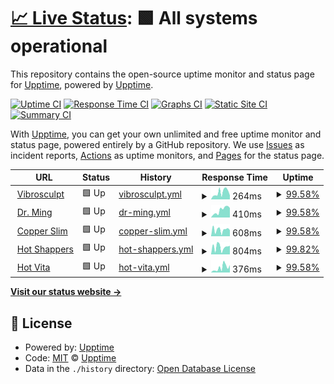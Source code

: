 # [📈 Live Status](https://upptime.github.io/upptime): <!--live status--> **🟩 All systems operational**

This repository contains the open-source uptime monitor and status page for [Upptime](https://upptime.js.org), powered by [Upptime](https://github.com/upptime/upptime).

[![Uptime CI](https://github.com/Zero-To-One-Dev/status-page-zto/workflows/Uptime%20CI/badge.svg)](https://github.com/Zero-To-One-Dev/status-page-zto/actions?query=workflow%3A%22Uptime+CI%22)
[![Response Time CI](https://github.com/Zero-To-One-Dev/status-page-zto/workflows/Response%20Time%20CI/badge.svg)](https://github.com/Zero-To-One-Dev/status-page-zto/actions?query=workflow%3A%22Response+Time+CI%22)
[![Graphs CI](https://github.com/Zero-To-One-Dev/status-page-zto/workflows/Graphs%20CI/badge.svg)](https://github.com/Zero-To-One-Dev/status-page-zto/actions?query=workflow%3A%22Graphs+CI%22)
[![Static Site CI](https://github.com/Zero-To-One-Dev/status-page-zto/workflows/Static%20Site%20CI/badge.svg)](https://github.com/Zero-To-One-Dev/status-page-zto/actions?query=workflow%3A%22Static+Site+CI%22)
[![Summary CI](https://github.com/Zero-To-One-Dev/status-page-zto/workflows/Summary%20CI/badge.svg)](https://github.com/Zero-To-One-Dev/status-page-zto/actions?query=workflow%3A%22Summary+CI%22)

With [Upptime](https://upptime.js.org), you can get your own unlimited and free uptime monitor and status page, powered entirely by a GitHub repository. We use [Issues](https://github.com/upptime/upptime/issues) as incident reports, [Actions](https://github.com/Zero-To-One-Dev/status-page-zto/actions) as uptime monitors, and [Pages](https://upptime.github.io/upptime) for the status page.

<!--start: status pages-->
<!-- This summary is generated by Upptime (https://github.com/upptime/upptime) -->
<!-- Do not edit this manually, your changes will be overwritten -->
<!-- prettier-ignore -->
| URL | Status | History | Response Time | Uptime |
| --- | ------ | ------- | ------------- | ------ |
| <img alt="" src="https://favicons.githubusercontent.com/vibrosculpt.com" height="13"> [Vibrosculpt](https://vibrosculpt.com) | 🟩 Up | [vibrosculpt.yml](https://github.com/Zero-To-One-Dev/status-page-zto/commits/HEAD/history/vibrosculpt.yml) | <details><summary><img alt="Response time graph" src="./graphs/vibrosculpt/response-time-week.png" height="20"> 264ms</summary><br><a href="https://Zero-To-One-Dev.github.io/status-page-zto/history/vibrosculpt"><img alt="Response time 365" src="https://img.shields.io/endpoint?url=https%3A%2F%2Fraw.githubusercontent.com%2FZero-To-One-Dev%2Fstatus-page-zto%2FHEAD%2Fapi%2Fvibrosculpt%2Fresponse-time.json"></a><br><a href="https://Zero-To-One-Dev.github.io/status-page-zto/history/vibrosculpt"><img alt="24-hour response time 151" src="https://img.shields.io/endpoint?url=https%3A%2F%2Fraw.githubusercontent.com%2FZero-To-One-Dev%2Fstatus-page-zto%2FHEAD%2Fapi%2Fvibrosculpt%2Fresponse-time-day.json"></a><br><a href="https://Zero-To-One-Dev.github.io/status-page-zto/history/vibrosculpt"><img alt="7-day response time 264" src="https://img.shields.io/endpoint?url=https%3A%2F%2Fraw.githubusercontent.com%2FZero-To-One-Dev%2Fstatus-page-zto%2FHEAD%2Fapi%2Fvibrosculpt%2Fresponse-time-week.json"></a><br><a href="https://Zero-To-One-Dev.github.io/status-page-zto/history/vibrosculpt"><img alt="30-day response time 430" src="https://img.shields.io/endpoint?url=https%3A%2F%2Fraw.githubusercontent.com%2FZero-To-One-Dev%2Fstatus-page-zto%2FHEAD%2Fapi%2Fvibrosculpt%2Fresponse-time-month.json"></a><br><a href="https://Zero-To-One-Dev.github.io/status-page-zto/history/vibrosculpt"><img alt="1-year response time 365" src="https://img.shields.io/endpoint?url=https%3A%2F%2Fraw.githubusercontent.com%2FZero-To-One-Dev%2Fstatus-page-zto%2FHEAD%2Fapi%2Fvibrosculpt%2Fresponse-time-year.json"></a></details> | <details><summary><a href="https://Zero-To-One-Dev.github.io/status-page-zto/history/vibrosculpt">99.58%</a></summary><a href="https://Zero-To-One-Dev.github.io/status-page-zto/history/vibrosculpt"><img alt="All-time uptime 99.98%" src="https://img.shields.io/endpoint?url=https%3A%2F%2Fraw.githubusercontent.com%2FZero-To-One-Dev%2Fstatus-page-zto%2FHEAD%2Fapi%2Fvibrosculpt%2Fuptime.json"></a><br><a href="https://Zero-To-One-Dev.github.io/status-page-zto/history/vibrosculpt"><img alt="24-hour uptime 100.00%" src="https://img.shields.io/endpoint?url=https%3A%2F%2Fraw.githubusercontent.com%2FZero-To-One-Dev%2Fstatus-page-zto%2FHEAD%2Fapi%2Fvibrosculpt%2Fuptime-day.json"></a><br><a href="https://Zero-To-One-Dev.github.io/status-page-zto/history/vibrosculpt"><img alt="7-day uptime 99.58%" src="https://img.shields.io/endpoint?url=https%3A%2F%2Fraw.githubusercontent.com%2FZero-To-One-Dev%2Fstatus-page-zto%2FHEAD%2Fapi%2Fvibrosculpt%2Fuptime-week.json"></a><br><a href="https://Zero-To-One-Dev.github.io/status-page-zto/history/vibrosculpt"><img alt="30-day uptime 99.90%" src="https://img.shields.io/endpoint?url=https%3A%2F%2Fraw.githubusercontent.com%2FZero-To-One-Dev%2Fstatus-page-zto%2FHEAD%2Fapi%2Fvibrosculpt%2Fuptime-month.json"></a><br><a href="https://Zero-To-One-Dev.github.io/status-page-zto/history/vibrosculpt"><img alt="1-year uptime 99.98%" src="https://img.shields.io/endpoint?url=https%3A%2F%2Fraw.githubusercontent.com%2FZero-To-One-Dev%2Fstatus-page-zto%2FHEAD%2Fapi%2Fvibrosculpt%2Fuptime-year.json"></a></details>
| <img alt="" src="https://favicons.githubusercontent.com/www.drmingtea.com" height="13"> [Dr. Ming](https://www.drmingtea.com) | 🟩 Up | [dr-ming.yml](https://github.com/Zero-To-One-Dev/status-page-zto/commits/HEAD/history/dr-ming.yml) | <details><summary><img alt="Response time graph" src="./graphs/dr-ming/response-time-week.png" height="20"> 410ms</summary><br><a href="https://Zero-To-One-Dev.github.io/status-page-zto/history/dr-ming"><img alt="Response time 439" src="https://img.shields.io/endpoint?url=https%3A%2F%2Fraw.githubusercontent.com%2FZero-To-One-Dev%2Fstatus-page-zto%2FHEAD%2Fapi%2Fdr-ming%2Fresponse-time.json"></a><br><a href="https://Zero-To-One-Dev.github.io/status-page-zto/history/dr-ming"><img alt="24-hour response time 526" src="https://img.shields.io/endpoint?url=https%3A%2F%2Fraw.githubusercontent.com%2FZero-To-One-Dev%2Fstatus-page-zto%2FHEAD%2Fapi%2Fdr-ming%2Fresponse-time-day.json"></a><br><a href="https://Zero-To-One-Dev.github.io/status-page-zto/history/dr-ming"><img alt="7-day response time 410" src="https://img.shields.io/endpoint?url=https%3A%2F%2Fraw.githubusercontent.com%2FZero-To-One-Dev%2Fstatus-page-zto%2FHEAD%2Fapi%2Fdr-ming%2Fresponse-time-week.json"></a><br><a href="https://Zero-To-One-Dev.github.io/status-page-zto/history/dr-ming"><img alt="30-day response time 483" src="https://img.shields.io/endpoint?url=https%3A%2F%2Fraw.githubusercontent.com%2FZero-To-One-Dev%2Fstatus-page-zto%2FHEAD%2Fapi%2Fdr-ming%2Fresponse-time-month.json"></a><br><a href="https://Zero-To-One-Dev.github.io/status-page-zto/history/dr-ming"><img alt="1-year response time 439" src="https://img.shields.io/endpoint?url=https%3A%2F%2Fraw.githubusercontent.com%2FZero-To-One-Dev%2Fstatus-page-zto%2FHEAD%2Fapi%2Fdr-ming%2Fresponse-time-year.json"></a></details> | <details><summary><a href="https://Zero-To-One-Dev.github.io/status-page-zto/history/dr-ming">99.58%</a></summary><a href="https://Zero-To-One-Dev.github.io/status-page-zto/history/dr-ming"><img alt="All-time uptime 99.98%" src="https://img.shields.io/endpoint?url=https%3A%2F%2Fraw.githubusercontent.com%2FZero-To-One-Dev%2Fstatus-page-zto%2FHEAD%2Fapi%2Fdr-ming%2Fuptime.json"></a><br><a href="https://Zero-To-One-Dev.github.io/status-page-zto/history/dr-ming"><img alt="24-hour uptime 100.00%" src="https://img.shields.io/endpoint?url=https%3A%2F%2Fraw.githubusercontent.com%2FZero-To-One-Dev%2Fstatus-page-zto%2FHEAD%2Fapi%2Fdr-ming%2Fuptime-day.json"></a><br><a href="https://Zero-To-One-Dev.github.io/status-page-zto/history/dr-ming"><img alt="7-day uptime 99.58%" src="https://img.shields.io/endpoint?url=https%3A%2F%2Fraw.githubusercontent.com%2FZero-To-One-Dev%2Fstatus-page-zto%2FHEAD%2Fapi%2Fdr-ming%2Fuptime-week.json"></a><br><a href="https://Zero-To-One-Dev.github.io/status-page-zto/history/dr-ming"><img alt="30-day uptime 99.90%" src="https://img.shields.io/endpoint?url=https%3A%2F%2Fraw.githubusercontent.com%2FZero-To-One-Dev%2Fstatus-page-zto%2FHEAD%2Fapi%2Fdr-ming%2Fuptime-month.json"></a><br><a href="https://Zero-To-One-Dev.github.io/status-page-zto/history/dr-ming"><img alt="1-year uptime 99.98%" src="https://img.shields.io/endpoint?url=https%3A%2F%2Fraw.githubusercontent.com%2FZero-To-One-Dev%2Fstatus-page-zto%2FHEAD%2Fapi%2Fdr-ming%2Fuptime-year.json"></a></details>
| <img alt="" src="https://favicons.githubusercontent.com/www.copperslim.com" height="13"> [Copper Slim](https://www.copperslim.com) | 🟩 Up | [copper-slim.yml](https://github.com/Zero-To-One-Dev/status-page-zto/commits/HEAD/history/copper-slim.yml) | <details><summary><img alt="Response time graph" src="./graphs/copper-slim/response-time-week.png" height="20"> 608ms</summary><br><a href="https://Zero-To-One-Dev.github.io/status-page-zto/history/copper-slim"><img alt="Response time 664" src="https://img.shields.io/endpoint?url=https%3A%2F%2Fraw.githubusercontent.com%2FZero-To-One-Dev%2Fstatus-page-zto%2FHEAD%2Fapi%2Fcopper-slim%2Fresponse-time.json"></a><br><a href="https://Zero-To-One-Dev.github.io/status-page-zto/history/copper-slim"><img alt="24-hour response time 575" src="https://img.shields.io/endpoint?url=https%3A%2F%2Fraw.githubusercontent.com%2FZero-To-One-Dev%2Fstatus-page-zto%2FHEAD%2Fapi%2Fcopper-slim%2Fresponse-time-day.json"></a><br><a href="https://Zero-To-One-Dev.github.io/status-page-zto/history/copper-slim"><img alt="7-day response time 608" src="https://img.shields.io/endpoint?url=https%3A%2F%2Fraw.githubusercontent.com%2FZero-To-One-Dev%2Fstatus-page-zto%2FHEAD%2Fapi%2Fcopper-slim%2Fresponse-time-week.json"></a><br><a href="https://Zero-To-One-Dev.github.io/status-page-zto/history/copper-slim"><img alt="30-day response time 762" src="https://img.shields.io/endpoint?url=https%3A%2F%2Fraw.githubusercontent.com%2FZero-To-One-Dev%2Fstatus-page-zto%2FHEAD%2Fapi%2Fcopper-slim%2Fresponse-time-month.json"></a><br><a href="https://Zero-To-One-Dev.github.io/status-page-zto/history/copper-slim"><img alt="1-year response time 664" src="https://img.shields.io/endpoint?url=https%3A%2F%2Fraw.githubusercontent.com%2FZero-To-One-Dev%2Fstatus-page-zto%2FHEAD%2Fapi%2Fcopper-slim%2Fresponse-time-year.json"></a></details> | <details><summary><a href="https://Zero-To-One-Dev.github.io/status-page-zto/history/copper-slim">99.58%</a></summary><a href="https://Zero-To-One-Dev.github.io/status-page-zto/history/copper-slim"><img alt="All-time uptime 99.98%" src="https://img.shields.io/endpoint?url=https%3A%2F%2Fraw.githubusercontent.com%2FZero-To-One-Dev%2Fstatus-page-zto%2FHEAD%2Fapi%2Fcopper-slim%2Fuptime.json"></a><br><a href="https://Zero-To-One-Dev.github.io/status-page-zto/history/copper-slim"><img alt="24-hour uptime 100.00%" src="https://img.shields.io/endpoint?url=https%3A%2F%2Fraw.githubusercontent.com%2FZero-To-One-Dev%2Fstatus-page-zto%2FHEAD%2Fapi%2Fcopper-slim%2Fuptime-day.json"></a><br><a href="https://Zero-To-One-Dev.github.io/status-page-zto/history/copper-slim"><img alt="7-day uptime 99.58%" src="https://img.shields.io/endpoint?url=https%3A%2F%2Fraw.githubusercontent.com%2FZero-To-One-Dev%2Fstatus-page-zto%2FHEAD%2Fapi%2Fcopper-slim%2Fuptime-week.json"></a><br><a href="https://Zero-To-One-Dev.github.io/status-page-zto/history/copper-slim"><img alt="30-day uptime 99.90%" src="https://img.shields.io/endpoint?url=https%3A%2F%2Fraw.githubusercontent.com%2FZero-To-One-Dev%2Fstatus-page-zto%2FHEAD%2Fapi%2Fcopper-slim%2Fuptime-month.json"></a><br><a href="https://Zero-To-One-Dev.github.io/status-page-zto/history/copper-slim"><img alt="1-year uptime 99.98%" src="https://img.shields.io/endpoint?url=https%3A%2F%2Fraw.githubusercontent.com%2FZero-To-One-Dev%2Fstatus-page-zto%2FHEAD%2Fapi%2Fcopper-slim%2Fuptime-year.json"></a></details>
| <img alt="" src="https://favicons.githubusercontent.com/www.hotshapers.com" height="13"> [Hot Shappers](https://www.hotshapers.com) | 🟩 Up | [hot-shappers.yml](https://github.com/Zero-To-One-Dev/status-page-zto/commits/HEAD/history/hot-shappers.yml) | <details><summary><img alt="Response time graph" src="./graphs/hot-shappers/response-time-week.png" height="20"> 804ms</summary><br><a href="https://Zero-To-One-Dev.github.io/status-page-zto/history/hot-shappers"><img alt="Response time 882" src="https://img.shields.io/endpoint?url=https%3A%2F%2Fraw.githubusercontent.com%2FZero-To-One-Dev%2Fstatus-page-zto%2FHEAD%2Fapi%2Fhot-shappers%2Fresponse-time.json"></a><br><a href="https://Zero-To-One-Dev.github.io/status-page-zto/history/hot-shappers"><img alt="24-hour response time 941" src="https://img.shields.io/endpoint?url=https%3A%2F%2Fraw.githubusercontent.com%2FZero-To-One-Dev%2Fstatus-page-zto%2FHEAD%2Fapi%2Fhot-shappers%2Fresponse-time-day.json"></a><br><a href="https://Zero-To-One-Dev.github.io/status-page-zto/history/hot-shappers"><img alt="7-day response time 804" src="https://img.shields.io/endpoint?url=https%3A%2F%2Fraw.githubusercontent.com%2FZero-To-One-Dev%2Fstatus-page-zto%2FHEAD%2Fapi%2Fhot-shappers%2Fresponse-time-week.json"></a><br><a href="https://Zero-To-One-Dev.github.io/status-page-zto/history/hot-shappers"><img alt="30-day response time 976" src="https://img.shields.io/endpoint?url=https%3A%2F%2Fraw.githubusercontent.com%2FZero-To-One-Dev%2Fstatus-page-zto%2FHEAD%2Fapi%2Fhot-shappers%2Fresponse-time-month.json"></a><br><a href="https://Zero-To-One-Dev.github.io/status-page-zto/history/hot-shappers"><img alt="1-year response time 882" src="https://img.shields.io/endpoint?url=https%3A%2F%2Fraw.githubusercontent.com%2FZero-To-One-Dev%2Fstatus-page-zto%2FHEAD%2Fapi%2Fhot-shappers%2Fresponse-time-year.json"></a></details> | <details><summary><a href="https://Zero-To-One-Dev.github.io/status-page-zto/history/hot-shappers">99.82%</a></summary><a href="https://Zero-To-One-Dev.github.io/status-page-zto/history/hot-shappers"><img alt="All-time uptime 99.99%" src="https://img.shields.io/endpoint?url=https%3A%2F%2Fraw.githubusercontent.com%2FZero-To-One-Dev%2Fstatus-page-zto%2FHEAD%2Fapi%2Fhot-shappers%2Fuptime.json"></a><br><a href="https://Zero-To-One-Dev.github.io/status-page-zto/history/hot-shappers"><img alt="24-hour uptime 100.00%" src="https://img.shields.io/endpoint?url=https%3A%2F%2Fraw.githubusercontent.com%2FZero-To-One-Dev%2Fstatus-page-zto%2FHEAD%2Fapi%2Fhot-shappers%2Fuptime-day.json"></a><br><a href="https://Zero-To-One-Dev.github.io/status-page-zto/history/hot-shappers"><img alt="7-day uptime 99.82%" src="https://img.shields.io/endpoint?url=https%3A%2F%2Fraw.githubusercontent.com%2FZero-To-One-Dev%2Fstatus-page-zto%2FHEAD%2Fapi%2Fhot-shappers%2Fuptime-week.json"></a><br><a href="https://Zero-To-One-Dev.github.io/status-page-zto/history/hot-shappers"><img alt="30-day uptime 99.96%" src="https://img.shields.io/endpoint?url=https%3A%2F%2Fraw.githubusercontent.com%2FZero-To-One-Dev%2Fstatus-page-zto%2FHEAD%2Fapi%2Fhot-shappers%2Fuptime-month.json"></a><br><a href="https://Zero-To-One-Dev.github.io/status-page-zto/history/hot-shappers"><img alt="1-year uptime 99.99%" src="https://img.shields.io/endpoint?url=https%3A%2F%2Fraw.githubusercontent.com%2FZero-To-One-Dev%2Fstatus-page-zto%2FHEAD%2Fapi%2Fhot-shappers%2Fuptime-year.json"></a></details>
| <img alt="" src="https://favicons.githubusercontent.com/hotvita.com" height="13"> [Hot Vita](https://hotvita.com) | 🟩 Up | [hot-vita.yml](https://github.com/Zero-To-One-Dev/status-page-zto/commits/HEAD/history/hot-vita.yml) | <details><summary><img alt="Response time graph" src="./graphs/hot-vita/response-time-week.png" height="20"> 376ms</summary><br><a href="https://Zero-To-One-Dev.github.io/status-page-zto/history/hot-vita"><img alt="Response time 447" src="https://img.shields.io/endpoint?url=https%3A%2F%2Fraw.githubusercontent.com%2FZero-To-One-Dev%2Fstatus-page-zto%2FHEAD%2Fapi%2Fhot-vita%2Fresponse-time.json"></a><br><a href="https://Zero-To-One-Dev.github.io/status-page-zto/history/hot-vita"><img alt="24-hour response time 583" src="https://img.shields.io/endpoint?url=https%3A%2F%2Fraw.githubusercontent.com%2FZero-To-One-Dev%2Fstatus-page-zto%2FHEAD%2Fapi%2Fhot-vita%2Fresponse-time-day.json"></a><br><a href="https://Zero-To-One-Dev.github.io/status-page-zto/history/hot-vita"><img alt="7-day response time 376" src="https://img.shields.io/endpoint?url=https%3A%2F%2Fraw.githubusercontent.com%2FZero-To-One-Dev%2Fstatus-page-zto%2FHEAD%2Fapi%2Fhot-vita%2Fresponse-time-week.json"></a><br><a href="https://Zero-To-One-Dev.github.io/status-page-zto/history/hot-vita"><img alt="30-day response time 464" src="https://img.shields.io/endpoint?url=https%3A%2F%2Fraw.githubusercontent.com%2FZero-To-One-Dev%2Fstatus-page-zto%2FHEAD%2Fapi%2Fhot-vita%2Fresponse-time-month.json"></a><br><a href="https://Zero-To-One-Dev.github.io/status-page-zto/history/hot-vita"><img alt="1-year response time 447" src="https://img.shields.io/endpoint?url=https%3A%2F%2Fraw.githubusercontent.com%2FZero-To-One-Dev%2Fstatus-page-zto%2FHEAD%2Fapi%2Fhot-vita%2Fresponse-time-year.json"></a></details> | <details><summary><a href="https://Zero-To-One-Dev.github.io/status-page-zto/history/hot-vita">99.58%</a></summary><a href="https://Zero-To-One-Dev.github.io/status-page-zto/history/hot-vita"><img alt="All-time uptime 99.98%" src="https://img.shields.io/endpoint?url=https%3A%2F%2Fraw.githubusercontent.com%2FZero-To-One-Dev%2Fstatus-page-zto%2FHEAD%2Fapi%2Fhot-vita%2Fuptime.json"></a><br><a href="https://Zero-To-One-Dev.github.io/status-page-zto/history/hot-vita"><img alt="24-hour uptime 100.00%" src="https://img.shields.io/endpoint?url=https%3A%2F%2Fraw.githubusercontent.com%2FZero-To-One-Dev%2Fstatus-page-zto%2FHEAD%2Fapi%2Fhot-vita%2Fuptime-day.json"></a><br><a href="https://Zero-To-One-Dev.github.io/status-page-zto/history/hot-vita"><img alt="7-day uptime 99.58%" src="https://img.shields.io/endpoint?url=https%3A%2F%2Fraw.githubusercontent.com%2FZero-To-One-Dev%2Fstatus-page-zto%2FHEAD%2Fapi%2Fhot-vita%2Fuptime-week.json"></a><br><a href="https://Zero-To-One-Dev.github.io/status-page-zto/history/hot-vita"><img alt="30-day uptime 99.90%" src="https://img.shields.io/endpoint?url=https%3A%2F%2Fraw.githubusercontent.com%2FZero-To-One-Dev%2Fstatus-page-zto%2FHEAD%2Fapi%2Fhot-vita%2Fuptime-month.json"></a><br><a href="https://Zero-To-One-Dev.github.io/status-page-zto/history/hot-vita"><img alt="1-year uptime 99.98%" src="https://img.shields.io/endpoint?url=https%3A%2F%2Fraw.githubusercontent.com%2FZero-To-One-Dev%2Fstatus-page-zto%2FHEAD%2Fapi%2Fhot-vita%2Fuptime-year.json"></a></details>

<!--end: status pages-->

[**Visit our status website →**](https://upptime.github.io/upptime)

## 📄 License

- Powered by: [Upptime](https://github.com/upptime/upptime)
- Code: [MIT](./LICENSE) © [Upptime](https://upptime.js.org)
- Data in the `./history` directory: [Open Database License](https://opendatacommons.org/licenses/odbl/1-0/)
